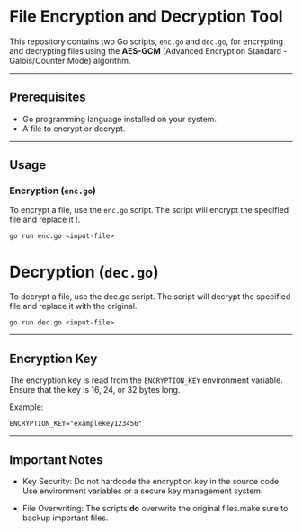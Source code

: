 # File Encryption and Decryption Tool

This repository contains two Go scripts, `enc.go` and `dec.go`, for encrypting and decrypting files using the **AES-GCM** (Advanced Encryption Standard - Galois/Counter Mode) algorithm.

---

## Prerequisites

- Go programming language installed on your system.
- A file to encrypt or decrypt.

---

## Usage

### Encryption (`enc.go`)

To encrypt a file, use the `enc.go` script. The script will encrypt the specified file and replace it !.

```
go run enc.go <input-file>
```

# Decryption (`dec.go`)

To decrypt a file, use the dec.go script. The script will decrypt the specified file and replace it with the original.

```
go run dec.go <input-file>
```

---

## Encryption Key

The encryption key is read from the `ENCRYPTION_KEY` environment variable. Ensure that the key is 16, 24, or 32 bytes long.

Example:

```
ENCRYPTION_KEY="examplekey123456"
```

---

## Important Notes

- Key Security: Do not hardcode the encryption key in the source code. Use environment variables or a secure key management system.

- File Overwriting: The scripts **do** overwrite the original files.make sure to backup important files.
